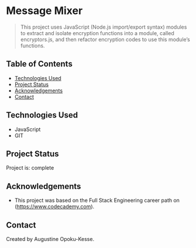 # Message Mixer
> This project uses JavaScript (Node.js import/export syntax) modules to extract and isolate encryption functions into a module, called encryptors.js, and then refactor encryption codes to use this module’s functions.

## Table of Contents
* [Technologies Used](#technologies-used)
* [Project Status](#project-status)
* [Acknowledgements](#acknowledgements)
* [Contact](#contact)


## Technologies Used
- JavaScript
- GIT


## Project Status
Project is: complete


## Acknowledgements
- This project was based on the Full Stack Engineering career path on (https://www.codecademy.com).


## Contact
Created by Augustine Opoku-Kesse.
